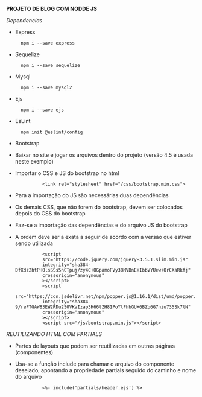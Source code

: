 **PROJETO DE BLOG COM NODDE JS**

*Dependencias*

- Express

        npm i --save express

- Sequelize 

        npm i --save sequelize

- Mysql

        npm i --save mysql2

- Ejs

        npm i --save ejs

- EsLint

        npm init @eslint/config

- Bootstrap

- Baixar no site e jogar os arquivos dentro  do projeto (versão 4.5 é usada neste exemplo)
- Importar o CSS e JS do bootstrap no html

                <link rel="stylesheet" href="/css/bootstrap.min.css">

- Para a importação do JS são necessárias duas dependências
- Os demais CSS, que não forem do bootstrap, devem ser colocados depois do CSS do bootstrap
- Faz-se a importação das dependências e do arquivo JS do bootstrap
- A ordem deve ser a exata a seguir de acordo com a versão que estiver sendo utilizada

                <script
                src="https://code.jquery.com/jquery-3.5.1.slim.min.js"
                integrity="sha384-DfXdz2htPH0lsSSs5nCTpuj/zy4C+OGpamoFVy38MVBnE+IbbVYUew+OrCXaRkfj"
                crossorigin="anonymous"
                ></script>
                <script
                src="https://cdn.jsdelivr.net/npm/popper.js@1.16.1/dist/umd/popper.min.js"
                integrity="sha384-9/reFTGAW83EW2RDu2S0VKaIzap3H66lZH81PoYlFhbGU+6BZp6G7niu735Sk7lN"
                crossorigin="anonymous"
                ></script>
                <script src="/js/bootstrap.min.js"></script>

*REUTILIZANDO HTML COM PARTIALS*

- Partes de layouts que podem ser reutilizadas em outras páginas (componentes)
- Usa-se a função include para chamar o arquivo do componente desejado, apontando a propriedade partials seguido do caminho e nome do arquivo

                <%- include('partials/header.ejs') %>